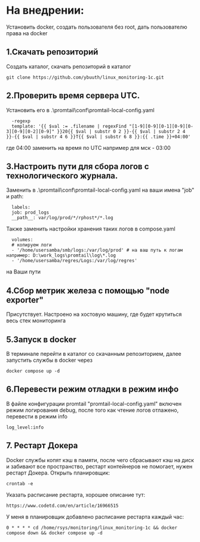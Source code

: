 # На внедрении:
Установить docker, создать пользователя без root, дать пользователю права на docker
## 1.Скачать репозиторий
Создать каталог, скачать репозиторий в каталог 

    git clone https://github.com/ybuuth/linux_monitoring-1c.git
     
## 2.Проверить время сервера UTC. 
Установить его в .\promtail\conf\promtail-local-config.yaml

      -regexp
      template: '{{ $val := .filename | regexFind "[1-9][0-9][0-1][0-9][0-3][0-9][0-2][0-9]" }}20{{ $val | substr 0 2 }}-{{ $val | substr 2 4 }}-{{ $val | substr 4 6 }}T{{ $val | substr 6 8 }}:{{ .time }}+04:00'

где 04:00 заменить на время по UTC например для мск - 03:00
## 3.Настроить пути для сбора логов с технологического журнала. 
Заменить в .\promtail\conf\promtail-local-config.yaml на ваши имена "job" и path:
      
      labels:
      job: prod_logs
      __path__: var/log/prod/*/rphost*/*.log

  Также заменить настройки хранения таких логов в compose.yaml

      volumes:
      # копируем логи
      - '/home/usersamba/smb/logs:/var/log/prod' # на ваш путь к логам например: D:\work_logs\promtail\log\*.log
      - '/home/usersamba/regres/Logs:/var/log/regres'

  на Ваши пути
## 4.Сбор метрик железа с помощью "node exporter"
Присутствует. Настроено на хостовую машину, где будет крутиться весь стек мониторинга

## 5.Запуск в docker
В терминале перейти в каталог со скачанным репозиторием, далее запустить службы в docker через 

    docker compose up -d

## 6.Перевести режим отладки в режим инфо
В файле конфигурации promtail "promtail-local-config.yaml" включен режим логирования debug, после того как чтение логов отлажено, перевести в режим info

    log_level:info
## 7. Рестарт Докера
Docker службы копят кэш в памяти, после чего сбрасывают кэш на диск и забивают все пространство, рестарт контейнеров не помогает, нужен рестарт Докера.
Открыть планировщик:

    crontab -e

Указать расписание рестарта, хорошее описание тут:

    https://www.codetd.com/en/article/16966515

У меня в планировщик добавлено расписание рестарта каждый час:

    0 * * * * cd /home/rsys/monitoring/linux_monitoring-1c && docker compose down && docker compose up -d
